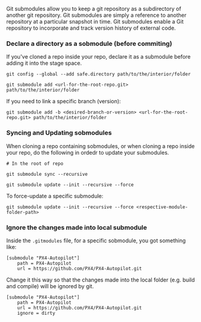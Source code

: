 
Git submodules allow you to keep a git repository as a subdirectory of another git repository. Git submodules are simply a reference to another repository at a particular snapshot in time. Git submodules enable a Git repository  to incorporate and track version history of external code.


### Declare a directory as a sobmodule (before commiting)

If you've cloned a repo inside your repo, declare it as a submodule before adding it into the stage space.

```
git config --global --add safe.directory path/to/the/interior/folder

git submodule add <url-for-the-root-repo.git> path/to/the/interior/folder
```

If you need to link a specific branch (version):

```
git submodule add -b <desired-branch-or-version> <url-for-the-root-repo.git> path/to/the/interior/folder
```


### Syncing and Updating sobmodules

When cloning a repo containing sobmodules, or when cloning a repo inside your repo, do the following in ordedr to update your submodules.

```
# In the root of repo

git submodule sync --recursive

git submodule update --init --recursive --force
```

To force-update a specific submodule:

```
git submodule update --init --recursive --force <respective-module-folder-path>
```

### Ignore the changes made into local submodule

Inside the `.gitmodules` file, for a specific sobmodule, you got something like:

```
[submodule "PX4-Autopilot"]
	path = PX4-Autopilot
	url = https://github.com/PX4/PX4-Autopilot.git
```

Change it this way so that the changes made into the local folder (e.g. build and compile) will be ignored by git.

```
[submodule "PX4-Autopilot"]
	path = PX4-Autopilot
	url = https://github.com/PX4/PX4-Autopilot.git
	ignore = dirty
```


